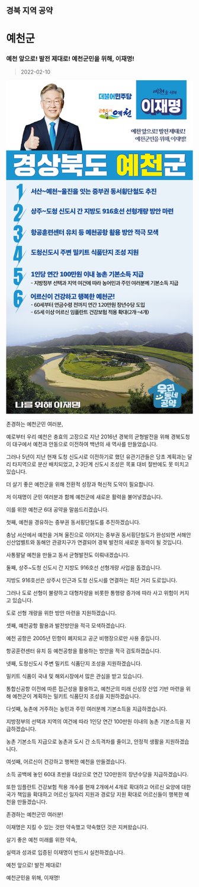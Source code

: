 ## 경북 지역 공약

# 예천군

### 예천 앞으로! 발전 제대로! 예천군민을 위해, 이재명!
> 2022-02-10

![예천군 지역공약](./005_015_016.png)

존경하는 예천군민 여러분,

 

예로부터 우리 예천은 충효의 고장으로 지난 2016년 경북의 균형발전을 위해 경북도청이 대구에서 예천과 안동으로 이전하여 백년의 새 역사를 만들었습니다. 

 

그러나 5년이 지난 현재 도청 신도시로 이전하기로 했던 유관기관들은 당초 계획과는 달리 타지역으로 분산 배치되었고, 2·3단계 신도시 조성은 목표 대비 절반에도 못 미치고 있습니다.

 

더 살기 좋은 예천군을 위해 전환적 성장과 혁신적 도약이 필요합니다.

저 이재명이 군민 여러분과 함께 예천군에 새로운 활력을 불어넣겠습니다.

 

이를 위한 예천군 6대 공약을 말씀드리겠습니다.

 

 

첫째, 예천을 경유하는 중부권 동서횡단철도를 추진하겠습니다. 




충남 서산에서 예천을 거쳐 울진으로 이어지는 중부권 동서횡단철도가 완성되면 서해안 신산업벨트와 동해안 관광지구가 연결되어 경북 발전의 새로운 동력이 될 것입니다.

사통팔달 예천을 만들고 동서 균형발전도 이뤄내겠습니다.

 

둘째, 상주~도청 신도시 간 지방도 916호선 선형개량 사업을 돕겠습니다.




지방도 916호선은 상주시 인근과 도청 신도시를 연결하는 최단 거리 도로입니다.

그러나 도로 선형이 불량하고 대형차량을 비롯한 통행량 증가에 따라 사고 위험이 커지고 있습니다.

도로 선형 개량을 위한 방안 마련을 지원하겠습니다. 

 

셋째, 예천공항 활용과 발전방안을 적극 모색하겠습니다.




예천 공항은 2005년 민항이 폐지되고 공군 비행장으로만 사용 중입니다.

항공훈련센터 유치 등 예천공항을 활용하는 방안을 적극 검토하겠습니다. 

 

넷째, 도청신도시 주변 밀키트 식품단지 조성을 지원하겠습니다.




밀키트 식품이 국내 및 해외시장에서 많은 관심을 받고 있습니다. 

통합신공항 이전에 따른 접근성을 활용하고, 예천군의 미래 신성장 산업 기반 마련을 위해 예천군이 계획하는 밀키트 식품단지 조성을 지원하겠습니다.

 

다섯째, 농촌에 거주하는 농민과 주민 여러분께 기본소득을 지급하겠습니다.

 

지방정부의 선택과 지역의 여건에 따라 1인당 연간 100만원 이내의 농촌 기본소득을 지급하겠습니다.

농촌 기본소득 지급으로 농촌과 도시 간 소득격차를 줄이고, 안정적 생활을 지원하겠습니다. 

 

여섯째, 어르신이 건강하고 행복한 예천을 만들겠습니다. 

 

소득 공백에 놓인 60대 초반을 대상으로 연간 120만원의 장년수당을 지급하겠습니다.

또한 임플란트 건강보험 적용 개수를 현재 2개에서 4개로 확대하고 어르신 요양에 대한 국가 책임을 확대하고 어르신 일자리 지원과 경로당 지원 확대로 어르신들이 행복한 예천을 만들겠습니다.

 

 

존경하는 예천군민 여러분!




이재명은 지킬 수 있는 것만 약속했고 약속했던 것은 지켜왔습니다.

살기 좋은 예천 미래를 위한 약속,

실력과 성과로 입증된 이재명이 반드시 실천하겠습니다.

 

예천 앞으로! 발전 제대로! 

예천군민을 위해, 이재명!  

						